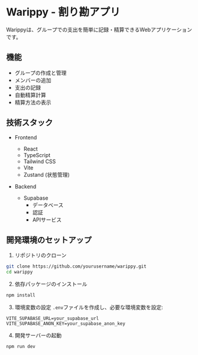 # Warippy - 割り勘アプリ

Warippyは、グループでの支出を簡単に記録・精算できるWebアプリケーションです。

## 機能

- グループの作成と管理
- メンバーの追加
- 支出の記録
- 自動精算計算
- 精算方法の表示

## 技術スタック

- Frontend
  - React
  - TypeScript
  - Tailwind CSS
  - Vite
  - Zustand (状態管理)

- Backend
  - Supabase
    - データベース
    - 認証
    - APIサービス

## 開発環境のセットアップ

1. リポジトリのクローン
```bash
git clone https://github.com/yourusername/warippy.git
cd warippy
```

2. 依存パッケージのインストール
```bash
npm install
```

3. 環境変数の設定
`.env`ファイルを作成し、必要な環境変数を設定:
```
VITE_SUPABASE_URL=your_supabase_url
VITE_SUPABASE_ANON_KEY=your_supabase_anon_key
```

4. 開発サーバーの起動
```bash
npm run dev
```